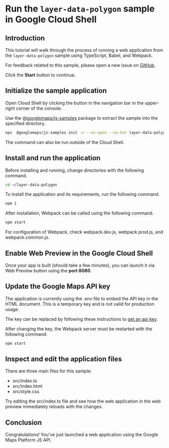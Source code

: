 # Run the `layer-data-polygon` sample in Google Cloud Shell

<walkthrough-tutorial-duration duration="10"/>

## Introduction

This tutorial will walk through the process of running a web application from
the `layer-data-polygon` sample using TypeScript, Babel, and Webpack.

For feedback related to this sample, please open a new issue on
[GitHub](https://github.com/googlemaps/js-samples/issues).

Click the **Start** button to continue.

## Initialize the sample application

Open Cloud Shell by clicking the
<walkthrough-cloud-shell-icon></walkthrough-cloud-shell-icon> button in the
navigation bar in the upper-right corner of the console.

Use the [@googlemaps/js-samples](https://www.npmjs.com/package/@googlemaps/js-samples) package to
extract the sample into the specified directory.

```bash
npx  @googlemaps/js-samples init -v --no-open --no-hot layer-data-polygon ~/layer-data-polygon
```

The command can also be run outside of the Cloud Shell.

## Install and run the application

Before installing and running, change directories with the following command.

```bash
cd ~/layer-data-polygon
```

To install the application and its requirements, run the following command.

```bash
npm i
```

After installation, Webpack can be called using the following command.

```bash
npm start
```

For configuration of Webpack, check
<walkthrough-editor-open-file filePath="layer-data-polygon/webpack.dev.js">webpack.dev.js</walkthrough-editor-open-file>,
<walkthrough-editor-open-file filePath="layer-data-polygon/webpack.prod.js">webpack.prod.js</walkthrough-editor-open-file>,
and
<walkthrough-editor-open-file filePath="layer-data-polygon/webpack.common.js">webpack.common.js</walkthrough-editor-open-file>.

## Enable Web Preview in the Google Cloud Shell

Once your app is built (should take a few minutes), you can launch it via
<walkthrough-spotlight-pointer target="cloudshell" spotlightId="devshell-web-preview-button">Web
Preview button</walkthrough-spotlight-pointer> using the **port 8080**.

## Update the Google Maps API key

The application is currently using the
<walkthrough-editor-open-file filePath="layer-data-polygon/.env">.env</walkthrough-editor-open-file>
file to embed the API key in the HTML document. This is a temporary key and is
not valid for production usage.

The key can be replaced by following these instructions to
[get an api key](https://developers.google.com/maps/documentation/javascript/get-api-key).

After changing the key, the Webpack server must be restarted with the following
command:

```bash
npm start
```

## Inspect and edit the application files

There are three main files for this sample:

*   <walkthrough-editor-open-file filePath="layer-data-polygon/src/index.ts">src/index.ts</walkthrough-editor-open-file>
*   <walkthrough-editor-open-file filePath="layer-data-polygon/src/index.html">src/index.html</walkthrough-editor-open-file>
*   <walkthrough-editor-open-file filePath="layer-data-polygon/src/style.css">src/style.css</walkthrough-editor-open-file>

Try editing the <walkthrough-editor-open-file filePath="layer-data-polygon/src/index.ts">src/index.ts</walkthrough-editor-open-file> file and see how the web application in the web preview immediately reloads with the changes.

## Conclusion

<walkthrough-conclusion-trophy></walkthrough-conclusion-trophy>

Congratulations! You've just launched a web application using the Google Maps
Platform JS API.
